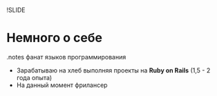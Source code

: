 !SLIDE

# Немного о себе

.notes фанат языков программирования

 * Зарабатываю на хлеб выполняя проекты на **Ruby on Rails** (1,5 - 2 года опыта)
 * На данный момент фрилансер